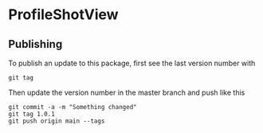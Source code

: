 # ProfileShotView

## Publishing

To publish an update to this package, first see the last version number with

    git tag

Then update the version number in the master branch and push like this

    git commit -a -m "Something changed"
    git tag 1.0.1
    git push origin main --tags
